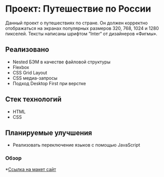 # Проект: Путешествие по России

Данный проект о путешествиях по стране. Он должен корректно отображаться на экранах популярных размеров 320, 768, 1024 и 1280 пикселей. Тексты написаны  шрифтом ”Inter“ от дизайнеров «Фигмы».

## Реализовано
* Nested БЭМ в качестве файловой структуры
* Flexbox
* CSS Grid Layout
* CSS медиа-запросы
* Подход Desktop First при верстке

## Стек технологий
* HTML
* CSS

## Планируемые улучшения
* Реализовать переключение языков с помощью JavaScript

### Обзор

*[Ссылка на макет сайт]([https://axineymis.github.io/Travel-in-Russia/](https://www.figma.com/file/5H3gsn5lIGPwzBPby9jAOo?node-id=0:1#301685993))
